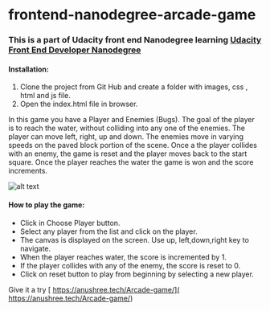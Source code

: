 # frontend-nanodegree-arcade-game

### This is a part of Udacity front end Nanodegree learning [Udacity Front End Developer Nanodegree](https://in.udacity.com/course/front-end-web-developer-nanodegree--nd001) 

#### Installation:
1. Clone the project from Git Hub and create a folder with images, css  , html and js file.
2. Open the index.html file in browser.

In this game you have a Player and Enemies (Bugs). The goal of the player is to reach the water, without colliding into any one of the enemies. The player can move left, right, up and down. The enemies move in varying speeds on the paved block portion of the scene. Once a the player collides with an enemy, the game is reset and the player moves back to the start square. Once the player reaches the water the game is won and the score increments.

![alt text](https://media.giphy.com/media/YBJO90KgmrSuKRRdZk/giphy.gif "Image of the project")

#### How to play the game:
- Click in Choose Player button.
- Select any player from the list  and click on the  player.
- The canvas is displayed on the screen. Use  up, left,down,right key to navigate. 
- When the player reaches water, the score is incremented by 1.
- If the player collides with any of the enemy, the score is reset to 0.
- Click on reset button to play from beginning by selecting a new player.

Give it a try [ https://anushree.tech/Arcade-game/]( https://anushree.tech/Arcade-game/)
